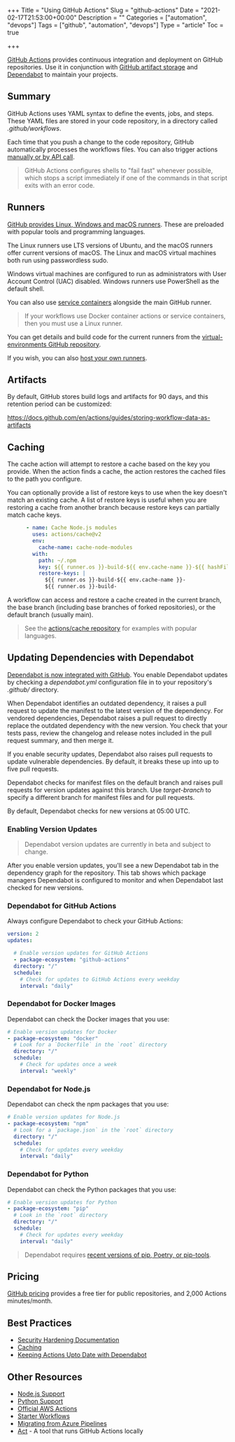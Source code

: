 +++
Title = "Using GitHub Actions"
Slug = "github-actions"
Date = "2021-02-17T21:53:00+00:00"
Description = ""
Categories = ["automation", "devops"]
Tags = ["github", "automation", "devops"]
Type = "article"
Toc = true

+++

[GitHub Actions](https://docs.github.com/en/actions) provides continuous integration and deployment on GitHub repositories. Use it in conjunction with [GitHub artifact storage](https://docs.github.com/en/actions/guides/storing-workflow-data-as-artifacts) and [Dependabot](https://docs.github.com/en/github/administering-a-repository/keeping-your-dependencies-updated-automatically) to maintain your projects. 

<!--more-->

## Summary

GitHub Actions uses YAML syntax to define the events, jobs, and steps. These YAML files are stored in your code repository, in a directory called *.github/workflows*.

Each time that you push a change to the code repository, GitHub automatically processes the workflows files. You can also trigger actions [manually or by API call](https://github.com/actions/starter-workflows/blob/main/automation/manual.yml).

> GitHub Actions configures shells to "fail fast" whenever possible, which stops a script immediately if one of the commands in that script exits with an error code.

## Runners

[GitHub provides Linux, Windows and macOS runners](https://docs.github.com/en/actions/reference/specifications-for-github-hosted-runners). These are preloaded with popular tools and programming languages.

The Linux runners use LTS versions of Ubuntu, and the macOS runners offer current versions of macOS. The Linux and macOS virtual machines both run using passwordless sudo.

Windows virtual machines are configured to run as administrators with User Account Control (UAC) disabled. Windows runners use PowerShell as the default shell.

You can also use [service containers](https://docs.github.com/en/actions/guides/about-service-containers) alongside the main GitHub runner.

> If your workflows use Docker container actions or service containers, then you must use a Linux runner.

You can get details and build code for the current runners from the [virtual-environments GitHub repository](https://github.com/actions/virtual-environments).

If you wish, you can also [host your own runners](https://docs.github.com/en/actions/hosting-your-own-runners).

## Artifacts

By default, GitHub stores build logs and artifacts for 90 days, and this retention period can be customized:

https://docs.github.com/en/actions/guides/storing-workflow-data-as-artifacts

## Caching

The cache action will attempt to restore a cache based on the key you provide. When the action finds a cache, the action restores the cached files to the path you configure.

You can optionally provide a list of restore keys to use when the key doesn't match an existing cache. A list of restore keys is useful when you are restoring a cache from another branch because restore keys can partially match cache keys.

```yaml
      - name: Cache Node.js modules
        uses: actions/cache@v2
        env:
          cache-name: cache-node-modules
        with:
          path: ~/.npm
          key: ${{ runner.os }}-build-${{ env.cache-name }}-${{ hashFiles('**/package-lock.json') }}
          restore-keys: |
            ${{ runner.os }}-build-${{ env.cache-name }}-
            ${{ runner.os }}-build-
```

A workflow can access and restore a cache created in the current branch, the base branch (including base branches of forked repositories), or the default branch (usually main).

> See the [actions/cache repository](https://github.com/actions/cache) for examples with popular languages.

## Updating Dependencies with Dependabot

[Dependabot is now integrated with GitHub](https://docs.github.com/en/github/administering-a-repository/keeping-your-dependencies-updated-automatically). You enable Dependabot updates by checking a *dependabot.yml* configuration file in to your repository's *.github/* directory.

When Dependabot identifies an outdated dependency, it raises a pull request to update the manifest to the latest version of the dependency. For vendored dependencies, Dependabot raises a pull request to directly replace the outdated dependency with the new version. You check that your tests pass, review the changelog and release notes included in the pull request summary, and then merge it.

If you enable security updates, Dependabot also raises pull requests to update vulnerable dependencies. By default, it breaks these up into up to five pull requests.

Dependabot checks for manifest files on the default branch and raises pull requests for version updates against this branch. Use *target-branch* to specify a different branch for manifest files and for pull requests.

By default, Dependabot checks for new versions at 05:00 UTC.

### Enabling Version Updates

>  Dependabot version updates are currently in beta and subject to change.

After you enable version updates, you'll see a new Dependabot tab in the dependency graph for the repository. This tab shows which package managers Dependabot is configured to monitor and when Dependabot last checked for new versions.

### Dependabot for GitHub Actions

Always configure Dependabot to check your GitHub Actions:

```yaml
version: 2
updates:

  # Enable version updates for GitHub Actions
  - package-ecosystem: "github-actions"
  directory: "/"
  schedule:
    # Check for updates to GitHub Actions every weekday
    interval: "daily"
```

### Dependabot for Docker Images

Dependabot can check the Docker images that you use:

```yaml
# Enable version updates for Docker
- package-ecosystem: "docker"
  # Look for a `Dockerfile` in the `root` directory
  directory: "/"
  schedule:
    # Check for updates once a week
    interval: "weekly"
```

### Dependabot for Node.js

Dependabot can check the npm packages that you use:

```yaml
# Enable version updates for Node.js
- package-ecosystem: "npm"
  # Look for a `package.json` in the `root` directory
  directory: "/"
  schedule:
    # Check for updates every weekday
    interval: "daily"
```

### Dependabot for Python

Dependabot can check the Python packages that you use:

```yaml
# Enable version updates for Python
- package-ecosystem: "pip"
  # Look in the `root` directory
  directory: "/"
  schedule:
    # Check for updates every weekday
    interval: "daily"
```

> Dependabot requires [recent versions of pip, Poetry, or pip-tools](https://docs.github.com/en/github/administering-a-repository/configuration-options-for-dependency-updates#package-ecosystem).

## Pricing

[GitHub pricing](https://github.com/pricing) provides a free tier for public repositories, and 2,000 Actions minutes/month.

## Best Practices

- [Security Hardening Documentation](https://docs.github.com/en/actions/learn-github-actions/security-hardening-for-github-actions)
- [Caching](https://docs.github.com/en/actions/guides/caching-dependencies-to-speed-up-workflows)
- [Keeping Actions Upto Date with Dependabot](https://docs.github.com/en/github/administering-a-repository/keeping-your-actions-up-to-date-with-dependabot)

## Other Resources

- [Node.js Support](https://github.com/marketplace/actions/setup-node-js-environment)
- [Python Support](https://github.com/marketplace/actions/setup-python)
- [Official AWS Actions](https://github.com/aws-actions)
- [Starter Workflows](https://github.com/actions/starter-workflows)
- [Migrating from Azure Pipelines](https://docs.github.com/en/actions/learn-github-actions/migrating-from-azure-pipelines-to-github-actions)
- [Act](https://github.com/nektos/act) - A tool that runs GitHub Actions locally
